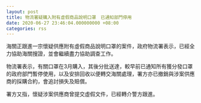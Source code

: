 ```yaml
---
layout: post
title: 物流署疑購入附有虛假商品說明口罩　已通知部門停用
date: 2020-06-27 23:46:04.000000000 +08:00
categories: rss
---
```


海關正跟進一宗懷疑供應附有虛假商品說明口罩的案件，政府物流署表示，已經全力協助海關搜證，並會繼續盡力協助調查工作。

物流署表示，有關口罩在3月購入，其後分批送達，較早前已通知所有獲分發口罩的政府部門暫停使用，以及安排回收以便轉交海關處理，署方亦已撤銷與涉案供應商的採購合約，會追討損失及賠償。

署方又指，懷疑涉案供應商曾提交虛假文件，已經轉介警方跟進。
